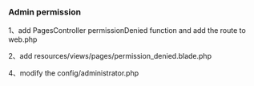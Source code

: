 ### Admin permission

1、add PagesController permissionDenied function and add the route to web.php

2、add resources/views/pages/permission_denied.blade.php

4、modify the config/administrator.php